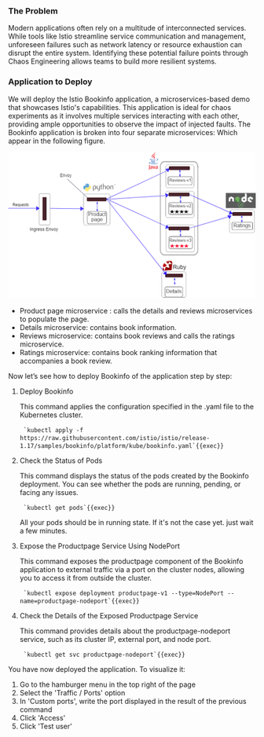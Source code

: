 ### The Problem
Modern applications often rely on a multitude of interconnected services. While tools like Istio streamline service communication and management, unforeseen failures such as network latency or resource exhaustion can disrupt the entire system. Identifying these potential failure points through Chaos Engineering allows teams to build more resilient systems.

### Application to Deploy
We will deploy the Istio Bookinfo application, a microservices-based demo that showcases Istio's capabilities. This application is ideal for chaos experiments as it involves multiple services interacting with each other, providing ample opportunities to observe the impact of injected faults.
The Bookinfo application is broken into four separate microservices: Which appear in the following figure.

<img src="./bookinfo.png">

- Product page microservice : calls the details and reviews microservices to populate the page.
- Details microservice: contains book information.
- Reviews microservice: contains book reviews and  calls the ratings microservice.
- Ratings microservice: contains book ranking information that accompanies a book review.

Now let’s see how to deploy Bookinfo of the application step by step:

1. Deploy Bookinfo

    This command applies the configuration specified in the .yaml file to the Kubernetes cluster.

        `kubectl apply -f https://raw.githubusercontent.com/istio/istio/release-1.17/samples/bookinfo/platform/kube/bookinfo.yaml`{{exec}}

2. Check the Status of Pods

    This command displays the status of the pods created by the Bookinfo deployment. You can see whether the pods are running, pending, or facing any issues.

        `kubectl get pods`{{exec}}

    All your pods should be in running state. If it's not the case yet. just wait a few minutes.

3. Expose the Productpage Service Using NodePort

    This command exposes the productpage component of the Bookinfo application to external traffic via a port on the cluster nodes, allowing you to access it from outside the cluster.

        `kubectl expose deployment productpage-v1 --type=NodePort --name=productpage-nodeport`{{exec}}

4. Check the Details of the Exposed Productpage Service

    This command provides details about the productpage-nodeport service, such as its cluster IP, external port, and node port.

        `kubectl get svc productpage-nodeport`{{exec}}

You have now deployed the application. To visualize it: 
1. Go to the hamburger menu in the top right of the page
2. Select the 'Traffic / Ports' option
3. In 'Custom ports', write the port displayed in the result of the previous command
4. Click 'Access'
5. Click 'Test user'
